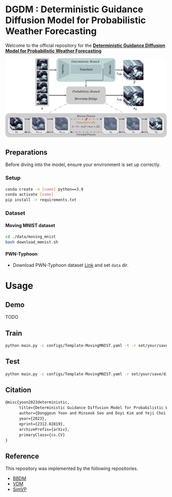 # DGDM : Deterministic Guidance Diffusion Model for Probabilistic Weather Forecasting

Welcome to the official repository for the **[Deterministic Guidance Diffusion Model for Probabilistic Weather Forecasting](https://arxiv.org/abs/2312.02819)**

<img src="resources/architecture.png">  

## Preparations 

Before diving into the model, ensure your environment is set up correctly.

### Setup
```bash
conda create -n [name] python==3.9
conda activate [name]
pip install -r requirements.txt
```

### Dataset
#### Moving MNIST dataset
```bash
cd ./data/moving_mnist
bash download_mmnist.sh
```

#### PWN-Typhoon
- Download PWN-Typhoon dataset [Link](https://drive.google.com/drive/folders/1_bI1t-hWEEZiJx8rCIUKnmWVuH23_z0O) and set ```data``` dir.

# Usage
## Demo
TODO

## Train

```bash
python main.py -c configs/Template-MovingMNIST.yaml -t -r set/your/save/dir
```

## Test

```bash
python main.py -c configs/Template-MovingMNIST.yaml -r set/your/save/dir
```

## Citation
```latex
@misc{yoon2023deterministic,
      title={Deterministic Guidance Diffusion Model for Probabilistic Weather Forecasting}, 
      author={Donggeun Yoon and Minseok Seo and Doyi Kim and Yeji Choi and Donghyeon Cho},
      year={2023},
      eprint={2312.02819},
      archivePrefix={arXiv},
      primaryClass={cs.CV}
}
```

## Reference
This repository was implemented by the following repositories.
- [BBDM](https://github.com/xuekt98/BBDM)
- [VDM](https://github.com/lucidrains/video-diffusion-pytorch)
- [SimVP](https://github.com/A4Bio/SimVP-Simpler-yet-Better-Video-Prediction)
